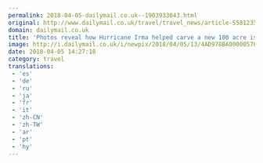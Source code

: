```yaml
---
permalink: 2018-04-05-dailymail.co.uk--1903933043.html
original: http://www.dailymail.co.uk/travel/travel_news/article-5581235/Photos-reveal-Hurricane-Irma-helped-carve-new-100-acre-island-coast-Georgia.html?ITO=1490&ns_mchannel=rss&ns_campaign=1490
domain: dailymail.co.uk
title: 'Photos reveal how Hurricane Irma helped carve a new 100 acre island'
image: http://i.dailymail.co.uk/i/newpix/2018/04/05/13/4AD978BA00000578-0-image-a-52_1522931611456.jpg
date: 2018-04-05 14:27:18
category: travel
translations: 
 - 'es'
 - 'de'
 - 'ru'
 - 'ja'
 - 'fr'
 - 'it'
 - 'zh-CN'
 - 'zh-TW'
 - 'ar'
 - 'pt'
 - 'hy'
---
```


